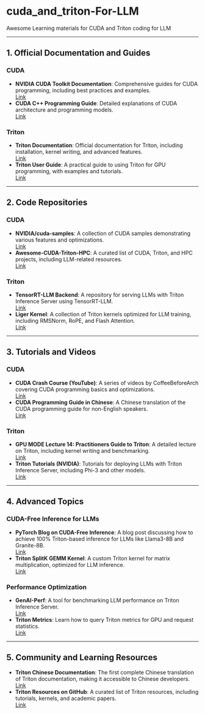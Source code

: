# cuda_and_triton-For-LLM
Awesome Learning materials for CUDA and Triton coding for LLM

---

## **1. Official Documentation and Guides**
### **CUDA**
- **NVIDIA CUDA Toolkit Documentation**: Comprehensive guides for CUDA programming, including best practices and examples.  
  [Link](https://docs.nvidia.com/cuda/) 
- **CUDA C++ Programming Guide**: Detailed explanations of CUDA architecture and programming models.  
  [Link](https://docs.nvidia.com/cuda/cuda-c-programming-guide/) 

### **Triton**
- **Triton Documentation**: Official documentation for Triton, including installation, kernel writing, and advanced features.  
  [Link](https://triton-lang.org/) 
- **Triton User Guide**: A practical guide to using Triton for GPU programming, with examples and tutorials.  
  [Link](https://docs.nvidia.com/deeplearning/triton-inference-server/user-guide/docs/getting_started/trtllm_user_guide.html) 

---

## **2. Code Repositories**
### **CUDA**
- **NVIDIA/cuda-samples**: A collection of CUDA samples demonstrating various features and optimizations.  
  [Link](https://github.com/NVIDIA/cuda-samples) 
- **Awesome-CUDA-Triton-HPC**: A curated list of CUDA, Triton, and HPC projects, including LLM-related resources.  
  [Link](https://github.com/coderonion/awesome-cuda-triton-hpc) 

### **Triton**
- **TensorRT-LLM Backend**: A repository for serving LLMs with Triton Inference Server using TensorRT-LLM.  
  [Link](https://github.com/NVIDIA/TensorRT-LLM) 
- **Liger Kernel**: A collection of Triton kernels optimized for LLM training, including RMSNorm, RoPE, and Flash Attention.  
  [Link](https://github.com/linkedin/Liger-Kernel) 

---

## **3. Tutorials and Videos**
### **CUDA**
- **CUDA Crash Course (YouTube)**: A series of videos by CoffeeBeforeArch covering CUDA programming basics and optimizations.  
  [Link](https://www.youtube.com/playlist?list=PLxNPSjHT5qvtYRVdNN1yDcdSl39uHV_sU) 
- **CUDA Programming Guide in Chinese**: A Chinese translation of the CUDA programming guide for non-English speakers.  
  [Link](https://github.com/HeKun-NVIDIA/CUDA-Programming-Guide-in-Chinese) 

### **Triton**
- **GPU MODE Lecture 14: Practitioners Guide to Triton**: A detailed lecture on Triton, including kernel writing and benchmarking.  
  [Link](https://christianjmills.com/posts/cuda-mode-notes/lecture-014/) 
- **Triton Tutorials (NVIDIA)**: Tutorials for deploying LLMs with Triton Inference Server, including Phi-3 and other models.  
  [Link](https://docs.nvidia.com/deeplearning/triton-inference-server/user-guide/docs/tutorials/README.html) 

---

## **4. Advanced Topics**
### **CUDA-Free Inference for LLMs**
- **PyTorch Blog on CUDA-Free Inference**: A blog post discussing how to achieve 100% Triton-based inference for LLMs like Llama3-8B and Granite-8B.  
  [Link](https://pytorch.org/blog/cuda-free-inference-for-llms/) 
- **Triton SplitK GEMM Kernel**: A custom Triton kernel for matrix multiplication, optimized for LLM inference.  
  [Link](https://pytorch.org/blog/cuda-free-inference-for-llms/) 

### **Performance Optimization**
- **GenAI-Perf**: A tool for benchmarking LLM performance on Triton Inference Server.  
  [Link](https://docs.nvidia.com/deeplearning/triton-inference-server/user-guide/docs/getting_started/llm.html) 
- **Triton Metrics**: Learn how to query Triton metrics for GPU and request statistics.  
  [Link](https://docs.nvidia.com/deeplearning/triton-inference-server/user-guide/docs/getting_started/trtllm_user_guide.html) 

---

## **5. Community and Learning Resources**
- **Triton Chinese Documentation**: The first complete Chinese translation of Triton documentation, making it accessible to Chinese developers.  
  [Link](https://triton.hyper.ai/) 
- **Triton Resources on GitHub**: A curated list of Triton resources, including tutorials, kernels, and academic papers.  
  [Link](https://github.com/rkinas/triton-resources) 

